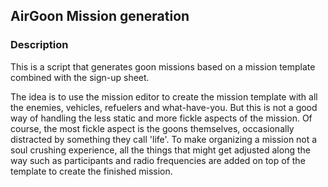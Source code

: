 ## AirGoon Mission generation

### Description

This is a script that generates goon missions based on a mission template combined with the sign-up sheet. 

The idea is to use the mission editor to create the mission template with all the enemies, vehicles, refuelers and what-have-you. But this is not a good way of handling the less static and more fickle aspects of the mission. Of course, the most fickle aspect is the goons themselves, occasionally distracted by something they call 'life'. To make organizing a mission not a soul crushing experience, all the things that might get adjusted along the way such as participants and radio frequencies are added on top of the template to create the finished mission. 